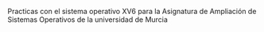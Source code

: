 Practicas con el sistema operativo XV6 para la Asignatura de Ampliación de Sistemas Operativos de la universidad de Murcia
